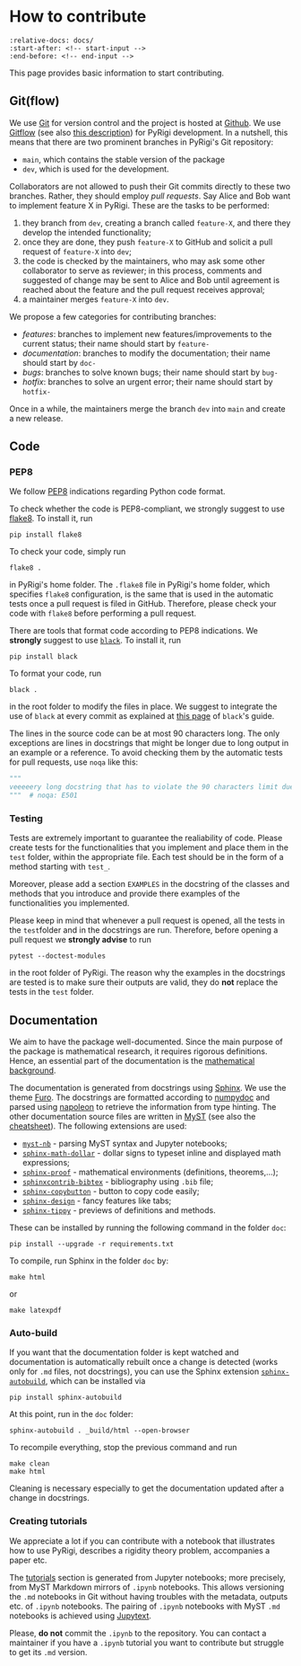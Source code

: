 # How to contribute

```{include} ../../CONTRIBUTING.md
:relative-docs: docs/
:start-after: <!-- start-input -->
:end-before: <!-- end-input -->
```

This page provides basic information to start contributing.

## Git(flow)

We use [Git](https://git-scm.com/) for version control and the project is hosted at [Github](https://github.com/PyRigi/Pyrigi).
We use [Gitflow](https://nvie.com/posts/a-successful-git-branching-model/) (see also [this description](https://www.atlassian.com/git/tutorials/comparing-workflows/gitflow-workflow)) for PyRigi development.
In a nutshell, this means that there are two prominent branches in PyRigi's Git repository:

- `main`, which contains the stable version of the package
- `dev`, which is used for the development.

Collaborators are not allowed to push their Git commits directly to these two branches.
Rather, they should employ _pull requests_.
Say Alice and Bob want to implement feature X in PyRigi.
These are the tasks to be performed:

1. they branch from `dev`, creating a branch called `feature-X`, and there they develop the intended functionality;
2. once they are done, they push `feature-X` to GitHub and solicit a pull request of `feature-X` into `dev`;
3. the code is checked by the maintainers, who may ask some other collaborator to serve as reviewer; in this process, comments and suggested of change may be sent to Alice and Bob until agreement is reached about the feature and the pull request receives approval;
4. a maintainer merges `feature-X` into `dev`.

We propose a few categories for contributing branches:
* _features_: branches to implement new features/improvements to the current status; their name should start by `feature-`
* _documentation_: branches to modify the documentation; their name should start by `doc-`
* _bugs_: branches to solve known bugs; their name should start by `bug-`
* _hotfix_: branches to solve an urgent error; their name should start by `hotfix-`

Once in a while, the maintainers merge the branch `dev` into `main` and create a new release.

## Code

### PEP8

We follow [PEP8](https://peps.python.org/pep-0008/) indications regarding Python code format.

To check whether the code is PEP8-compliant, we strongly suggest to use
[flake8](https://flake8.pycqa.org).
To install it, run
```
pip install flake8
```
To check your code, simply run
```
flake8 .
```
in PyRigi's home folder.
The `.flake8` file in PyRigi's home folder, which specifies `flake8` configuration,
is the same that is used in the automatic tests once a pull request is filed in GitHub.
Therefore, please check your code with `flake8` before performing a pull request.

There are tools that format code according to PEP8 indications.
We **strongly** suggest to use [`black`](https://black.readthedocs.io).
To install it, run
```
pip install black
```
To format your code, run
```
black .
```
in the root folder to modify the files in place.
We suggest to integrate the use of `black` at every commit
as explained at [this page](https://black.readthedocs.io/en/stable/integrations/source_version_control.html) of `black`'s guide.

The lines in the source code can be at most 90 characters long.
The only exceptions are lines in docstrings that might be longer
due to long output in an example or a reference.
To avoid checking them by the automatic tests for pull requests,
use `noqa` like this:
```python
"""
veeeeery long docstring that has to violate the 90 characters limit due to a reference or an example
"""  # noqa: E501
```

### Testing

Tests are extremely important to guarantee the realiability of code.
Please create tests for the functionalities that you implement and place them in the `test` folder, within the appropriate file.
Each test should be in the form of a method starting with `test_`.

Moreover, please add a section `EXAMPLES` in the docstring of the classes and methods that you introduce and provide there examples of the functionalities you implemented.

Please keep in mind that whenever a pull request is opened, all the tests in the `test`folder and in the docstrings are run.
Therefore, before opening a pull request we **strongly advise** to run
```
pytest --doctest-modules
```
in the root folder of PyRigi.
The reason why the examples in the docstrings are tested is to make sure their outputs are valid,
they do **not** replace the tests in the `test` folder.

## Documentation

We aim to have the package well-documented.
Since the main purpose of the package is mathematical research,
it requires rigorous definitions.
Hence, an essential part of the documentation is the
[mathematical background](#definitions).

The documentation is generated from docstrings using [Sphinx](https://www.sphinx-doc.org).
We use the theme [Furo](https://github.com/pradyunsg/furo).
The docstrings are formatted according to [numpydoc](https://numpydoc.readthedocs.io/en/latest/format.html) and parsed using [napoleon](https://sphinxcontrib-napoleon.readthedocs.io/)
to retrieve the information from type hinting.
The other documentation source files are written in [MyST](https://myst-parser.readthedocs.io/)
(see also the [cheatsheet](#cheatsheet)).
The following extensions are used:
 - [`myst-nb`](https://myst-nb.readthedocs.io/) - parsing MyST syntax and Jupyter notebooks;
 - [`sphinx-math-dollar`](https://www.sympy.org/sphinx-math-dollar/) - dollar signs to typeset inline and displayed math expressions;
 - [`sphinx-proof`](https://sphinx-proof.readthedocs.io) - mathematical environments (definitions, theorems,...);
 - [`sphinxcontrib-bibtex`](https://sphinxcontrib-bibtex.readthedocs.io) - bibliography using `.bib` file;
 - [`sphinx-copybutton`](https://sphinx-copybutton.readthedocs.io) - button to copy code easily;
 - [`sphinx-design`](https://sphinx-design.readthedocs.io) - fancy features like tabs;
 - [`sphinx-tippy`](https://sphinx-tippy.readthedocs.io/en/latest/) - previews of definitions and methods.

These can be installed by running the following command in the folder `doc`:
```
pip install --upgrade -r requirements.txt
```

To compile, run Sphinx in the folder `doc` by:
```
make html
```
or
```
make latexpdf
```


### Auto-build

If you want that the documentation folder is kept watched and documentation is automatically rebuilt once a change is detected (works only for `.md` files, not docstrings), you can use the Sphinx extension [`sphinx-autobuild`](https://github.com/sphinx-doc/sphinx-autobuild), which can be installed via
```
pip install sphinx-autobuild
```
At this point, run in the `doc` folder:
```
sphinx-autobuild . _build/html --open-browser
```
To recompile everything, stop the previous command and run
```
make clean
make html
```
Cleaning is necessary especially to get the documentation updated
after a change in docstrings. 

### Creating tutorials

We appreciate a lot if you can contribute with a notebook that
illustrates how to use PyRigi, describes a rigidity theory problem, accompanies a paper etc.

The [tutorials](#tutorials) section is generated from Jupyter notebooks;
more precisely, from MyST Markdown mirrors of `.ipynb` notebooks.
This allows versioning the `.md` notebooks in Git without having troubles with the metadata, outputs etc. of `.ipynb` notebooks.
The pairing of `.ipynb` notebooks with MyST `.md` notebooks
is achieved using [Jupytext](https://jupytext.readthedocs.io/en/latest/index.html).

Please, **do not** commit the `.ipynb` to the repository.
You can contact a maintainer if you have a `.ipynb` tutorial
you want to contribute but struggle to get its `.md` version.
